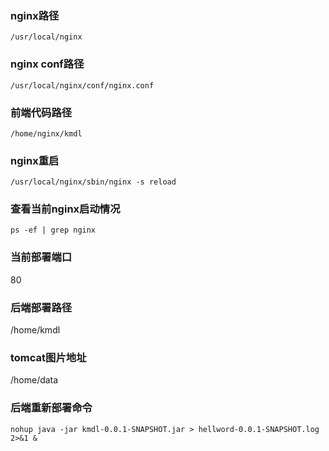 ### nginx路径

`/usr/local/nginx`

### nginx conf路径

`/usr/local/nginx/conf/nginx.conf`

### 前端代码路径

`/home/nginx/kmdl`

### nginx重启

`/usr/local/nginx/sbin/nginx -s reload`

### 查看当前nginx启动情况

`ps -ef | grep nginx`

### 当前部署端口

80

### 后端部署路径

/home/kmdl

### tomcat图片地址

/home/data

### 后端重新部署命令

`nohup java -jar kmdl-0.0.1-SNAPSHOT.jar > hellword-0.0.1-SNAPSHOT.log 2>&1 &`
